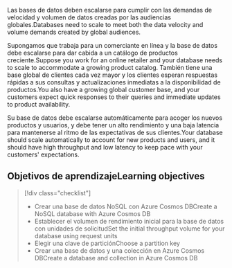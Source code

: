 <span data-ttu-id="1d596-101">Las bases de datos deben escalarse para cumplir con las demandas de velocidad y volumen de datos creadas por las audiencias globales.</span><span class="sxs-lookup"><span data-stu-id="1d596-101">Databases need to scale to meet both the data velocity and volume demands created by global audiences.</span></span>

<span data-ttu-id="1d596-102">Supongamos que trabaja para un comerciante en línea y la base de datos debe escalarse para dar cabida a un catálogo de productos creciente.</span><span class="sxs-lookup"><span data-stu-id="1d596-102">Suppose you work for an online retailer and your database needs to scale to accommodate a growing product catalog.</span></span> <span data-ttu-id="1d596-103">También tiene una base global de clientes cada vez mayor y los clientes esperan respuestas rápidas a sus consultas y actualizaciones inmediatas a la disponibilidad de productos.</span><span class="sxs-lookup"><span data-stu-id="1d596-103">You also have a growing global customer base, and your customers expect quick responses to their queries and immediate updates to product availability.</span></span>

<span data-ttu-id="1d596-104">Su base de datos debe escalarse automáticamente para acoger los nuevos productos y usuarios, y debe tener un alto rendimiento y una baja latencia para mantenerse al ritmo de las expectativas de sus clientes.</span><span class="sxs-lookup"><span data-stu-id="1d596-104">Your database should scale automatically to account for new products and users, and it should have high throughput and low latency to keep pace with your customers' expectations.</span></span>

## <a name="learning-objectives"></a><span data-ttu-id="1d596-105">Objetivos de aprendizaje</span><span class="sxs-lookup"><span data-stu-id="1d596-105">Learning objectives</span></span>
> [!div class="checklist"]
> * <span data-ttu-id="1d596-106">Crear una base de datos NoSQL con Azure Cosmos DB</span><span class="sxs-lookup"><span data-stu-id="1d596-106">Create a NoSQL database with Azure Cosmos DB</span></span>
> * <span data-ttu-id="1d596-107">Establecer el volumen de rendimiento inicial para la base de datos con unidades de solicitud</span><span class="sxs-lookup"><span data-stu-id="1d596-107">Set the initial throughput volume for your database using request units</span></span>
> * <span data-ttu-id="1d596-108">Elegir una clave de partición</span><span class="sxs-lookup"><span data-stu-id="1d596-108">Choose a partition key</span></span>
> * <span data-ttu-id="1d596-109">Crear una base de datos y una colección en Azure Cosmos DB</span><span class="sxs-lookup"><span data-stu-id="1d596-109">Create a database and collection in Azure Cosmos DB</span></span>
